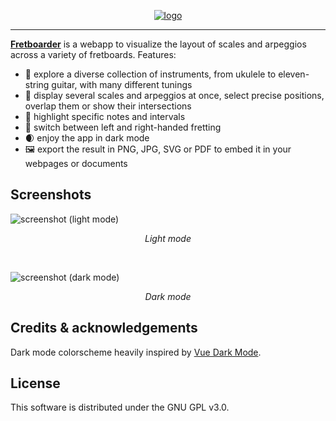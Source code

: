 <p align="center">
	<a href="https://fretboarder.app" target="_blank" rel="external nofollow noopener noreferrer">
		<img src="https://raw.githubusercontent.com/cheap-glitch/fretboarder/develop/docs/logo.png" alt="logo">
	</a>
</p>

--------------------------------------------------------------------------------

**[Fretboarder](https://fretboarder.app)** is  a webapp to visualize  the layout
of scales and arpeggios across a variety of fretboards. Features:
  * 🎸 explore  a   diverse    collection  of   instruments,  from   ukulele  to
    eleven-string guitar, with many different tunings
  * 🎨 display several scales  and arpeggios  at once, select  precise positions,
    overlap them or show their intersections
  * 🎯 highlight specific notes and intervals
  * 🤘 switch between left and right-handed fretting
  * 🌒 enjoy the app in dark mode
  * 🖼️ export the result in PNG, JPG, SVG or PDF to embed it in your webpages or
    documents

## Screenshots

![screenshot (light mode)](https://raw.githubusercontent.com/cheap-glitch/fretboarder/develop/docs/screenshot-01.png)
<p align="center"><em>Light mode</em></p>

<p>&nbsp;</p>

![screenshot (dark  mode)](https://raw.githubusercontent.com/cheap-glitch/fretboarder/develop/docs/screenshot-02.png)
<p align="center"><em>Dark mode</em></p>

## Credits & acknowledgements

Dark mode colorscheme heavily inspired by [Vue Dark Mode](https://www.growthbunker.dev/vuedarkmode).

## License

This software is distributed under the GNU GPL v3.0.

